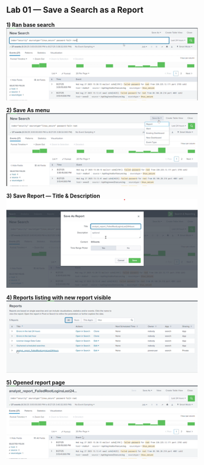 ## Lab 01 — Save a Search as a Report

**1) Ran base search**  
![Ran base search](media/Search%20executed.png)

**2) Save As menu**  
![Save As menu](media/Save%20As%20menu.png)

**3) Save Report — Title & Description**  
![Save Report — Title & Description](media/Save%20Report%20dialog%20-%20Title%20%26%20Description.png)

**4) Reports listing with new report visible**  
![Reports listing with new report visible](media/Reports%20listing%20with%20new%20report%20visible.png)

**5) Opened report page**  
![Opened report page](media/Opened%20report%20page.png)
